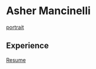 # Asher Mancinelli

[portrait](static/personal/portrait.jpg)

## Experience

[Resume](static/personal/resume.pdf)

